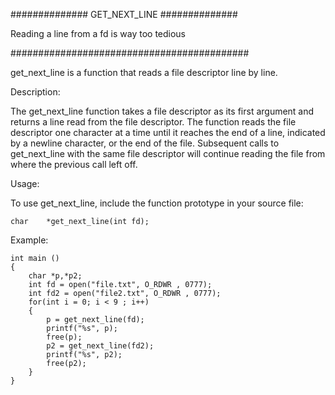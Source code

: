 ############## GET_NEXT_LINE ##############

Reading a line from a fd is way too tedious

###########################################

get_next_line is a function that reads a file descriptor line by line.

Description:

The get_next_line function takes a file descriptor as its first argument and returns a line read from the file descriptor. The function reads the file descriptor one character at a time until it reaches the end of a line, indicated by a newline character, or the end of the file. Subsequent calls to get_next_line with the same file descriptor will continue reading the file from where the previous call left off.

Usage:

To use get_next_line, include the function prototype in your source file:
```
char	*get_next_line(int fd);
```
Example:
```
int main ()
{
	char *p,*p2;
	int fd = open("file.txt", O_RDWR , 0777);
	int fd2 = open("file2.txt", O_RDWR , 0777);
	for(int i = 0; i < 9 ; i++)
	{
		p = get_next_line(fd);
		printf("%s", p);
		free(p);
		p2 = get_next_line(fd2);
		printf("%s", p2);
		free(p2);
	}
}
```
